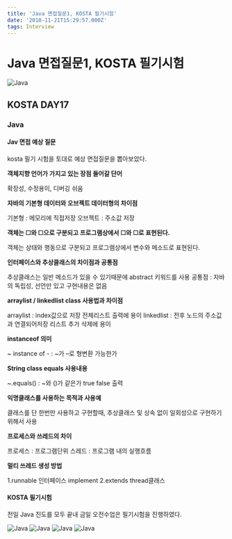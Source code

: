 ```yaml
---
title: 'Java 면접질문1, KOSTA 필기시험'
date: '2018-11-21T15:29:57.000Z'
tags: Interview
---
```


# Java 면접질문1, KOSTA 필기시험

![Java](../../.gitbook/assets/javaimage.png)

## KOSTA DAY17

### Java

#### Jav 면접 예상 질문

kosta 필기 시험을 토대로 예상 면접질문을 뽑아보았다.

**객체지향 언어가 가지고 있는 장점 들어갈 단어**

확장성, 수정용이, 디버깅 쉬움

**자바의 기본형 데이터와 오브젝트 데이터형의 차이점**

기본형 : 메모리에 직접저장 오브젝트 : 주소값 저장

**객체는 ☐와 ☐으로 구분되고 프로그램상에서 ☐와 ☐로 표현된다.**

객체는 상태와 행동으로 구분되고 프로그램상에서 변수와 메소드로 표현된다.

**인터페이스와 추상클래스의 차이점과 공통점**

추상클래스는 일반 메소드가 있을 수 있기때문에 abstract 키워드를 사용 공통점 : 자바의 독립성, 선언만 있고 구현내용은 없음

**arraylist / linkedlist class 사용법과 차이점**

arraylist : index값으로 저장 전체리스트 출력에 용이 linkedlist : 전후 노드의 주소값과 연결되어저장 리스트 추가 삭제에 용이

**instanceof 의미**

~ instance of - : ~가 –로 형변환 가능한가

**String class equals 사용내용**

~.equals\(\) : ~와 \(\)가 같은가 true false 출력

**익명클래스를 사용하는 목적과 사용예**

클래스를 단 한번만 사용하고 구현할때, 추상클래스 및 상속 없이 일회성으로 구현하기 위해서 사용

**프로세스와 쓰레드의 차이**

프로세스 : 프로그램단위 스레드 : 프로그램 내의 실행흐름

**멀티 쓰레드 생성 방법**

1.runnable 인터페이스 implement 2.extends thread클래스   
  


#### KOSTA 필기시험

전일 Java 진도를 모두 끝내 금일 오전수업은 필기시험을 진행하였다.

![Java](../../.gitbook/assets/java16-01.png) ![Java](../../.gitbook/assets/java16-02.png) ![Java](../../.gitbook/assets/java16-03.png) ![Java](../../.gitbook/assets/java16-04.png)   
  


